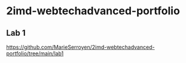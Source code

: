 # 2imd-webtechadvanced-portfolio
## Lab 1
https://github.com/MarieSerroyen/2imd-webtechadvanced-portfolio/tree/main/lab1
